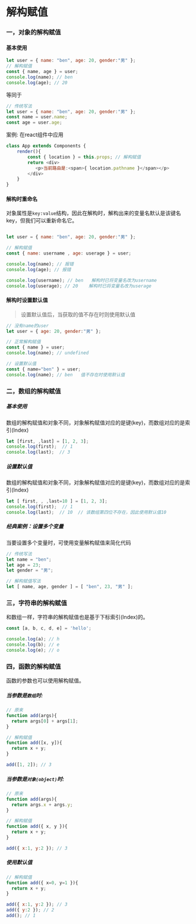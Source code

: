 # 解构赋值
### 一，对象的解构赋值

#### 基本使用  

```js
let user = { name: "ben", age: 20, gender:"男" };
// 解构赋值
const { name, age } = user;
console.log(name); // ben
console.log(age); // 20
```
等同于
```js  
// 传统写法
let user = { name: "ben", age: 20, gender:"男" };
const name = user.name;
const age = user.age;

```
案例: 在react组件中应用
```js
class App extends Components {
    render(){
        const { location } = this.props; // 解构赋值
        return <div>
           <p>当前路由是:<span>{ location.pathname }</span></p>
        </div>
    }
}

```

#### 解构时重命名
对象属性是`key:value`结构，因此在解构时，解构出来的变量名默认是该键名key，但我们可以重新命名它。
```js

let user = { name: "ben", age: 20, gender:"男" };

// 解构赋值
const { name: username , age: userage } = user;

console.log(name); // 报错  
console.log(age); // 报错 

console.log(username); // ben   解构时已将变量名改为username
console.log(userage); // 20    解构时已将变量名改为userage
```

#### 解构时设置默认值  

> 设置默认值后，当获取的值不存在时则使用默认值   

```js
// 没有name的user
let user = { age: 20, gender:"男" }; 

// 正常解构赋值
const { name } = user;
console.log(name); // undefined

// 设置默认值
const { name="ben" } = user;
console.log(name); // ben   值不存在时使用默认值
```

### 二，数组的解构赋值  

##### 基本使用  

数组的解构赋值和对象不同，对象解构赋值对应的是键(key)，而数组对应的是索引(Index)
```js
let [first, ,last] = [1, 2, 3];
console.log(first);  // 1
console.log(last);  // 3
```
##### 设置默认值

数组的解构赋值和对象不同，对象解构赋值对应的是键(key)，而数组对应的是索引(Index)
```js
let [ first, , ,last=10 ] = [1, 2, 3];
console.log(first);  // 1
console.log(last);  // 10  // 该数组第四位不存在，因此使用默认值10
```

##### 经典案例：设置多个变量  

当要设置多个变量时，可使用变量解构赋值来简化代码

```js
// 传统写法
let name = "ben";
let age = 23;
let gender = "男";

// 解构赋值写法
let [ name, age, gender ] = [ "ben", 23, "男" ];
```


### 三，字符串的解构赋值    

和数组一样，字符串的解构赋值也是基于下标索引(Index)的。  

```js
const [a, b, c, d, e] = 'hello';

console.log(a); // h
console.log(b); // e
console.log(e); // o
```

### 四，函数的解构赋值    

函数的参数也可以使用解构赋值。    

##### 当参数是`数组`时:
```js
// 原来
function add(args){
  return args[0] + args[1];
}  

// 解构赋值
function add([x, y]){
  return x + y;
}

add([1, 2]); // 3
```

##### 当参数是`对象(object)`时:
```js
// 原来
function add(args){
  return args.x + args.y;
}  

// 解构赋值
function add({ x, y }){
  return x + y;
}

add({ x:1, y:2 }); // 3
```



##### 使用默认值
```js
// 解构赋值
function add({ x=0, y=1 }){
  return x + y;
}

add({ x:1, y:2 }); // 3
add({ y:2 }); // 2
add(); // 1
```